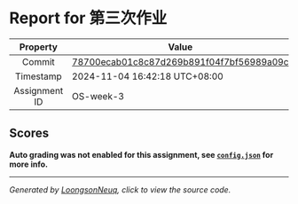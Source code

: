 # Report for 第三次作业

| Property | Value |
|:--------:|-------|
| Commit | [78700ecab01c8c87d269b891f04f7bf56989a09c](https://github.com/Loongson-neuq/mem-management-01-zaychyk/tree/78700ecab01c8c87d269b891f04f7bf56989a09c) |
| Timestamp | 2024-11-04 16:42:18 UTC+08:00 |
| Assignment ID | OS-week-3 |
## Scores
**Auto grading was not enabled for this assignment, see [`config.json`](https://github.com/Loongson-neuq/mem-management-01-zaychyk/blob/78700ecab01c8c87d269b891f04f7bf56989a09c/.assignment/config.json) for more info.**

-----------
*Generated by [LoongsonNeuq](https://github.com/Loongson-Neuq/LoongsonNeuq), click to view the source code.*
